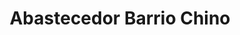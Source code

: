 ---
title: "Abastecedor Barrio Chino"
url: /heredia/abastecedor-barrio-chino/
shop: Lebensmittel
---